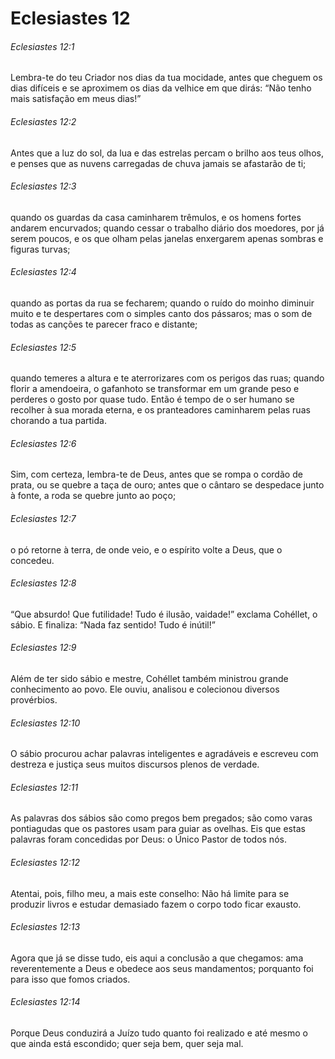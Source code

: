 # Eclesiastes 12

###### Eclesiastes 12:1

Lembra-te do teu Criador nos dias da tua mocidade, antes que cheguem os dias difíceis e se aproximem os dias da velhice em que dirás: “Não tenho mais satisfação em meus dias!”

###### Eclesiastes 12:2

Antes que a luz do sol, da lua e das estrelas percam o brilho aos teus olhos, e penses que as nuvens carregadas de chuva jamais se afastarão de ti;

###### Eclesiastes 12:3

quando os guardas da casa caminharem trêmulos, e os homens fortes andarem encurvados; quando cessar o trabalho diário dos moedores, por já serem poucos, e os que olham pelas janelas enxergarem apenas sombras e figuras turvas;

###### Eclesiastes 12:4

quando as portas da rua se fecharem; quando o ruído do moinho diminuir muito e te despertares com o simples canto dos pássaros; mas o som de todas as canções te parecer fraco e distante;

###### Eclesiastes 12:5

quando temeres a altura e te aterrorizares com os perigos das ruas; quando florir a amendoeira, o gafanhoto se transformar em um grande peso e perderes o gosto por quase tudo. Então é tempo de o ser humano se recolher à sua morada eterna, e os pranteadores caminharem pelas ruas chorando a tua partida.

###### Eclesiastes 12:6

Sim, com certeza, lembra-te de Deus, antes que se rompa o cordão de prata, ou se quebre a taça de ouro; antes que o cântaro se despedace junto à fonte, a roda se quebre junto ao poço;

###### Eclesiastes 12:7

o pó retorne à terra, de onde veio, e o espírito volte a Deus, que o concedeu.

###### Eclesiastes 12:8

“Que absurdo! Que futilidade! Tudo é ilusão, vaidade!” exclama Cohéllet, o sábio. E finaliza: “Nada faz sentido! Tudo é inútil!”

###### Eclesiastes 12:9

Além de ter sido sábio e mestre, Cohéllet também ministrou grande conhecimento ao povo. Ele ouviu, analisou e colecionou diversos provérbios.

###### Eclesiastes 12:10

O sábio procurou achar palavras inteligentes e agradáveis e escreveu com destreza e justiça seus muitos discursos plenos de verdade.

###### Eclesiastes 12:11

As palavras dos sábios são como pregos bem pregados; são como varas pontiagudas que os pastores usam para guiar as ovelhas. Eis que estas palavras foram concedidas por Deus: o Único Pastor de todos nós.

###### Eclesiastes 12:12

Atentai, pois, filho meu, a mais este conselho: Não há limite para se produzir livros e estudar demasiado fazem o corpo todo ficar exausto.

###### Eclesiastes 12:13

Agora que já se disse tudo, eis aqui a conclusão a que chegamos: ama reverentemente a Deus e obedece aos seus mandamentos; porquanto foi para isso que fomos criados.

###### Eclesiastes 12:14

Porque Deus conduzirá a Juízo tudo quanto foi realizado e até mesmo o que ainda está escondido; quer seja bem, quer seja mal.

